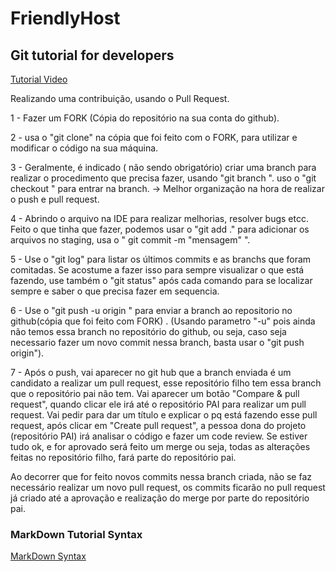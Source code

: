 # FriendlyHost

## Git tutorial for developers
[Tutorial Video](https://www.youtube.com/watch?v=L1-2q-BPxWc&ab_channel=sdlinshub)

Realizando uma contribuição, usando o Pull Request.

1 - Fazer um FORK (Cópia do repositório na sua conta do github).

2 - usa o "git clone" na cópia que foi feito com o FORK, para utilizar e modificar o código na sua máquina. 

 3 - Geralmente, é indicado ( não sendo obrigatório) criar uma branch para realizar o procedimento que precisa fazer, usando "git branch <nome da branch>".
uso o "git checkout <nome da branch>" para entrar na branch. -> Melhor organização na hora de realizar o push e pull request. 

4 - Abrindo o arquivo na IDE para realizar melhorias, resolver bugs etcc. Feito o que tinha que fazer, podemos usar o "git  add ." para adicionar os arquivos no staging, usa o " git commit -m "mensagem" ".
 
5 - Use o "git log" para listar os últimos commits e as branchs que foram comitadas. Se acostume a fazer isso para sempre visualizar o que está fazendo, use também o "git status" após cada comando para se localizar sempre e saber o que precisa fazer em sequencia.

6 - Use o "git push -u origin <nome da branch>" para enviar a branch ao repositorio no github(cópia que foi feito com FORK) . (Usando parametro "-u" pois ainda não temos essa branch no repositório do github, ou seja, caso seja necessario fazer um novo commit nessa branch, basta usar o "git push origin"). 

7 - Após o push, vai aparecer no git hub que a branch enviada é um candidato a realizar um pull request, esse repositório filho tem essa branch que o repositório pai não tem. Vai aparecer um botão "Compare & pull request", quando clicar ele irá até o repositório PAI para realizar um pull request. Vai pedir para dar um título e explicar o pq está fazendo esse pull request, após clicar em "Create pull request", a pessoa dona do projeto (repositório PAI) irá analisar o código e fazer um code review. Se estiver tudo ok, e for aprovado será feito um merge ou seja, todas as alterações feitas no repositório filho, fará parte do repositório pai.

Ao decorrer que for feito novos commits nessa branch criada, não se faz necessário realizar um novo pull request, os commits ficarão no pull request já criado até a aprovação e realização do merge por parte do repositório pai.


### MarkDown Tutorial Syntax
[MarkDown Syntax](https://docs.github.com/en/get-started/writing-on-github/getting-started-with-writing-and-formatting-on-github/basic-writing-and-formatting-syntax)
